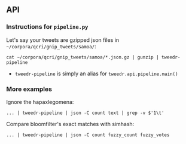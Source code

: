 ## API


### Instructions for `pipeline.py`

Let's say your tweets are gzipped json files in `~/corpora/qcri/gnip_tweets/samoa/`:

    cat ~/corpora/qcri/gnip_tweets/samoa/*.json.gz | gunzip | tweedr-pipeline

* `tweedr-pipeline` is simply an alias for `tweedr.api.pipeline.main()`


### More examples

Ignore the hapaxlegomena:

    ... | tweedr-pipeline | json -C count text | grep -v $'1\t'

Compare bloomfilter's exact matches with simhash:

    ... | tweedr-pipeline | json -C count fuzzy_count fuzzy_votes
